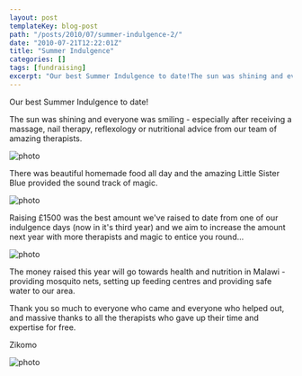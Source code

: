 ```yaml
---
layout: post
templateKey: blog-post
path: "/posts/2010/07/summer-indulgence-2/"
date: "2010-07-21T12:22:01Z"
title: "Summer Indulgence"
categories: []
tags: [fundraising]
excerpt: "Our best Summer Indulgence to date!The sun was shining and everyone was smiling - especially after ..."
---
```


Our best Summer Indulgence to date!

The sun was shining and everyone was smiling - especially after receiving a massage, nail therapy, reflexology or nutritional advice from our team of amazing therapists.

![photo](http://www.landirani.org/image_library/news/full_size/4c4700652b910indulgence_day_2010_(7).jpg)

There was beautiful homemade food all day and the amazing Little Sister Blue provided the sound track of magic.

![photo](http://www.landirani.org/image_library/news/full_size/4c4700bc2d5d9indulgence_day_2010_(10).jpg)

Raising £1500 was the best amount we've raised to date from one of our indulgence days (now in it's third year) and we aim to increase the amount next year with more therapists and magic to entice you round...

![photo](http://www.landirani.org/image_library/news/full_size/4c4700909fbf1indulgence_day_2010_(8).jpg)

The money raised this year will go towards health and nutrition in Malawi - providing mosquito nets, setting up feeding centres and providing safe water to our area.

Thank you so much to everyone who came and everyone who helped out, and massive thanks to all the therapists who gave up their time and expertise for free. 

Zikomo

![photo](http://www.landirani.org/image_library/news/full_size/4c47002db6f87indulgence_day_2010_(3).jpg)
